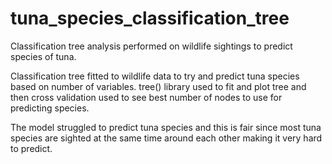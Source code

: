 # tuna_species_classification_tree
Classification tree analysis performed on wildlife sightings to predict species of tuna.

Classification tree fitted to wildlife data to try and predict tuna species based on number of variables.
tree() library used to fit and plot tree and then cross validation used to see best number of nodes to use for predicting species. 

The model struggled to predict tuna species and this is fair since most tuna species are sighted at the same time around each other making it very hard to predict. 
